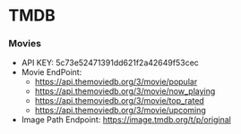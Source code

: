 # TMDB

### Movies

- API KEY: 5c73e52471391dd621f2a42649f53cec
- Movie EndPoint: 
    - https://api.themoviedb.org/3/movie/popular 
    - https://api.themoviedb.org/3/movie/now_playing
    - https://api.themoviedb.org/3/movie/top_rated
    - https://api.themoviedb.org/3/movie/upcoming
- Image Path Endpoint: https://image.tmdb.org/t/p/original